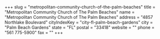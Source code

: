 +++
slug = "metropolitan-community-church-of-the-palm-beaches"
title = "Metropolitan Community Church of The Palm Beaches"
name = "Metropolitan Community Church of The Palm Beaches"
address = "4857 Northlake Boulevard"
cityIndexKey = "city-fl-palm-beach-gardens"
city = "Palm Beach Gardens"
state = "FL"
postal = "33418"
website = ""
phone = "561 775-5900"
fax = ""
+++
